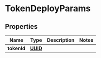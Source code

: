 
# TokenDeployParams

## Properties
Name | Type | Description | Notes
------------ | ------------- | ------------- | -------------
**tokenId** | [**UUID**](UUID.md) |  | 



